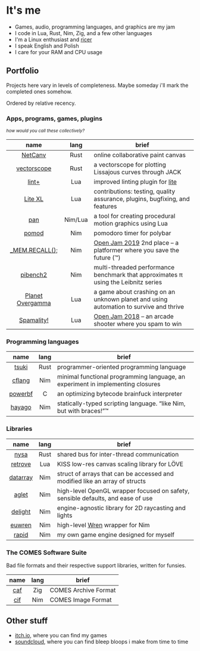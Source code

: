 # It's me

- Games, audio, programming languages, and graphics are my jam
- I code in Lua, Rust, Nim, Zig, and a few other languages
- I'm a Linux enthusiast and [ricer](https://github.com/liquidev/rice-archive)
- I speak English and Polish
- I care for your RAM and CPU usage

## Portfolio

Projects here vary in levels of completeness. Maybe someday i'll mark the completed ones somehow.

Ordered by relative recency.

### Apps, programs, games, plugins

<sup><i>how would you call these collectively?</i></sup>

| name | lang | brief |
| :-: | :-: | --- |
| [NetCanv](https://github.com/liquidev/netcanv) | Rust | online collaborative paint canvas |
| [vectorscope](https://github.com/liquidev/vectorscope) | Rust | a vectorscope for plotting Lissajous curves through JACK |
| [lint+](https://github.com/liquidev/lintplus) | Lua | improved linting plugin for [lite](https://github.com/rxi/lite) |
| [Lite XL](https://github.com/franko/lite-xl) | Lua | contributions: testing, quality assurance, plugins, bugfixing, and features |
| [pan](https://github.com/liquidev/pan) | Nim/Lua | a tool for creating procedural motion graphics using Lua |
| [pomod](https://github.com/liquidev/pomod) | Nim | pomodoro timer for polybar |
| [\_MEM.RECALL();](https://github.com/liquidev/memrecall) | Nim | [Open Jam 2019](https://itch.io/jam/open-jam-2019) 2nd place – a platformer where you save the future (™) |
| [pibench2](https://github.com/liquidev/pibench2) | Nim | multi-threaded performance benchmark that approximates π using the Leibnitz series |
| [Planet Overgamma](https://github.com/liquidev/planet-overgamma) | Lua | a game about crashing on an unknown planet and using automation to survive and thrive |
| [Spamality!](https://github.com/liquidev/spamality) | Lua | [Open Jam 2018](https://itch.io/jam/open-jam-2018) – an arcade shooter where you spam to win |

### Programming languages

| name | lang | brief |
| :-: | :-: | --- |
| [tsuki](https://github.com/liquidev/tsuki) | Rust | programmer-oriented programming language |
| [cflang](https://github.com/liquidev/cflang) | Nim | minimal functional programming language, an experiment in implementing closures |
| [powerbf](https://github.com/liquidev/powerbf) | C | an optimizing bytecode brainfuck interpreter |
| [hayago](https://github.com/liquidev/hayago) | Nim | statically-typed scripting language. “like Nim, but with braces!”™ |

### Libraries

| name | lang | brief |
| :-: | :-: | --- |
| [nysa](https://github.com/liquidev/nysa) | Rust | shared bus for inter-thread communication |
| [retrove](https://github.com/liquidev/retrove) | Lua | KISS low-res canvas scaling library for LÖVE |
| [datarray](https://github.com/liquidev/datarray) | Nim | struct of arrays that can be accessed and modified like an array of structs |
| [aglet](https://github.com/liquidev/aglet) | Nim | high-level OpenGL wrapper focused on safety, sensible defaults, and ease of use |
| [delight](https://github.com/liquidev/delight) | Nim | engine-agnostic library for 2D raycasting and lights |
| [euwren](https://github.com/liquidev/euwren) | Nim | high-level [Wren](https://wren.io) wrapper for Nim |
| [rapid](https://github.com/liquidev/rapid) | Nim | my own game engine designed for myself |

### The COMES Software Suite

Bad file formats and their respective support libraries, written for funsies.

| name | lang | brief |
| :-: | :-: | --- |
| [caf](https://github.com/liquidev/caf) | Zig | COMES Archive Format |
| [cif](https://github.com/liquidev/cif) | Nim | COMES Image Format |

## Other stuff

- [itch.io](https://lqdev.itch.io/), where you can find my games
- [soundcloud](https://soundcloud.com/daknus), where you can find bleep bloops i make from time to time

<!-- oh hello there lurker! glad to see you.
     i didn't put any easter eggs here yet, check back later. -->
